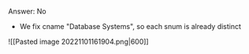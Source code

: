 Answer: No
- We fix cname "Database Systems", so each snum is already distinct

![[Pasted image 20221101161904.png|600]]